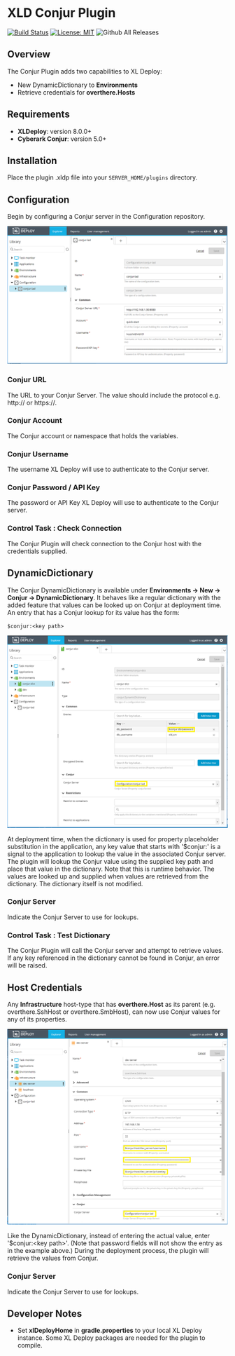 # XLD Conjur Plugin #

[![Build Status][xld-conjur-plugin-travis-image]][xld-conjur-plugin-travis-url]
[![License: MIT][xld-conjur-plugin-license-image]][xld-conjur-plugin-license-url]
![Github All Releases][xld-conjur-plugin-downloads-image]

[xld-conjur-plugin-travis-image]: https://travis-ci.org/xebialabs-community/xld-conjur-plugin.svg?branch=master
[xld-conjur-plugin-travis-url]: https://travis-ci.org/xebialabs-community/xld-conjur-plugin
[xld-conjur-plugin-license-image]: https://img.shields.io/badge/License-MIT-yellow.svg
[xld-conjur-plugin-license-url]: https://opensource.org/licenses/MIT
[xld-conjur-plugin-downloads-image]: https://img.shields.io/github/downloads/xebialabs-community/xld-conjur-plugin/total.svg

## Overview ##

The Conjur Plugin adds two capabilities to XL Deploy:

* New DynamicDictionary to __Environments__
* Retrieve credentials for __overthere.Hosts__

## Requirements ##

* **XLDeploy**: version 8.0.0+
* **Cyberark Conjur**: version 5.0+

## Installation ##

Place the plugin .xldp file into your `SERVER_HOME/plugins` directory.

## Configuration ##

Begin by configuring a Conjur server in the Configuration repository.

![ConjurServerConfiguration](images/conjur_server_config.png)

### Conjur URL ###

The URL to your Conjur Server.  The value should include the protocol e.g. http:// or https://.

### Conjur Account ###

The Conjur account or namespace that holds the variables.

### Conjur Username ###

The username XL Deploy will use to authenticate to the Conjur server.

### Conjur Password / API Key ###

The password or API Key XL Deploy will use to authenticate to the Conjur server.

### Control Task : Check Connection ###

The Conjur Plugin will check connection to the Conjur host with the credentials supplied.

## DynamicDictionary ##

The Conjur DynamicDictionary is available under __Environments -> New -> Conjur -> DynamicDictionary__.  It behaves like a regular dictionary with the added feature that values can be looked up on Conjur at deployment time.  An entry that has a Conjur lookup for its value has the form:

```
$conjur:<key path>
```

![ConjurDynamicDictionary](images/conjur_dynamic_dictionary.png)

At deployment time, when the dictionary is used for property placeholder substitution in the application, any key value that starts with '$conjur:' is a signal to the application to lookup the value in the associated Conjur server.  The plugin will lookup the Conjur value using the supplied key path and place that value in the dictionary.  Note that this is runtime behavior.  The values are looked up and supplied when values are retrieved from the dictionary.  The dictionary itself is not modified.

### Conjur Server ###

Indicate the Conjur Server to use for lookups.

### Control Task : Test Dictionary ###

The Conjur Plugin will call the Conjur server and attempt to retrieve values.  If any key referenced in the dictionary cannot be found in Conjur, an error will be raised.

## Host Credentials ##

Any __Infrastructure__ host-type that has __overthere.Host__ as its parent (e.g. overthere.SshHost or overthere.SmbHost), can now use Conjur values for any of its properties.

![ConjurHostProperties](images/conjur_host_properties.png)

Like the DynamicDictionary, instead of entering the actual value, enter '$conjur:\<key path\>'.  (Note that password fields will not show the entry as in the example above.)  During the deployment process, the plugin will retrieve the values from Conjur.

### Conjur Server ###

Indicate the Conjur Server to use for lookups.

## Developer Notes ##

* Set __xlDeployHome__ in __gradle.properties__ to your local XL Deploy instance.  Some XL Deploy packages are needed for the plugin to compile.
